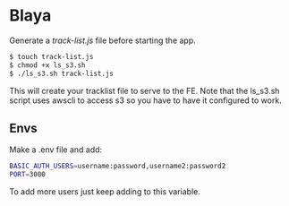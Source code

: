 # Blaya

Generate a *track-list.js* file before starting the app.

```bash
$ touch track-list.js
$ chmod +x ls_s3.sh
$ ./ls_s3.sh track-list.js
```

This will create your tracklist file to serve to the FE. Note that the ls_s3.sh
script uses awscli to access s3 so you have to have it configured to work.

## Envs

Make a .env file and add:

```bash
BASIC_AUTH_USERS=username:password,username2:password2
PORT=3000
```

To add more users just keep adding to this variable.
